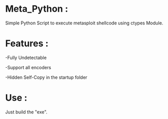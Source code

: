 # Meta_Python :

  Simple Python Script to execute metasploit shellcode using ctypes Module.

# Features :

  -Fully Undetectable
  
  -Support all encoders
  
  -Hidden Self-Copy in the startup folder
  
# Use :
  Just build the "exe".
